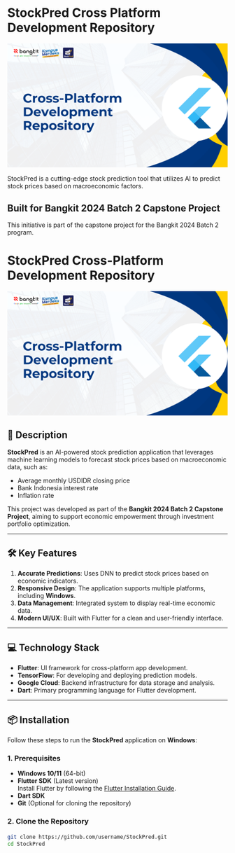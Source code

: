 # StockPred Cross Platform Development Repository

<img src="https://github.com/StockPredBangkit22024/asset/raw/b5c007b08d1624c2243d2e34257d0e8b33377da1/Cross-Platform%20Development.png" alt="Cross-Platform Development" width="800">

StockPred is a cutting-edge stock prediction tool that utilizes AI to predict stock prices based on macroeconomic factors.

## Built for Bangkit 2024 Batch 2 Capstone Project
This initiative is part of the capstone project for the Bangkit 2024 Batch 2 program.

# StockPred  Cross-Platform Development Repository

<img src="https://github.com/StockPredBangkit22024/asset/raw/b5c007b08d1624c2243d2e34257d0e8b33377da1/Cross-Platform%20Development.png" alt="Cross-Platform Development" width="800">

## 📖 Description

**StockPred** is an AI-powered stock prediction application that leverages machine learning models to forecast stock prices based on macroeconomic data, such as:

- Average monthly USDIDR closing price
- Bank Indonesia interest rate
- Inflation rate

This project was developed as part of the **Bangkit 2024 Batch 2 Capstone Project**, aiming to support economic empowerment through investment portfolio optimization.

---

## 🛠️ Key Features

1. **Accurate Predictions**: Uses DNN to predict stock prices based on economic indicators.
2. **Responsive Design**: The application supports multiple platforms, including **Windows**.
3. **Data Management**: Integrated system to display real-time economic data.
4. **Modern UI/UX**: Built with Flutter for a clean and user-friendly interface.

---

## 💻 Technology Stack

- **Flutter**: UI framework for cross-platform app development.
- **TensorFlow**: For developing and deploying prediction models.
- **Google Cloud**: Backend infrastructure for data storage and analysis.
- **Dart**: Primary programming language for Flutter development.

---

## 📦 Installation

Follow these steps to run the **StockPred** application on **Windows**:

### 1. Prerequisites
- **Windows 10/11** (64-bit)
- **Flutter SDK** (Latest version)  
  Install Flutter by following the [Flutter Installation Guide](https://flutter.dev/docs/get-started/install).
- **Dart SDK**
- **Git** (Optional for cloning the repository)

### 2. Clone the Repository
```bash
git clone https://github.com/username/StockPred.git
cd StockPred

